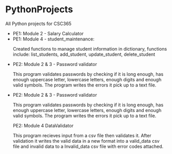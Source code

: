 # PythonProjects
All Python projects for CSC365

<ul>
  <li>PE1: Module 2 - Salary Calculator</li>
  <li>PE1: Module 4 - student_maintenance:</br>
  <p>Created functions to manage student information in dictionary, functions include: list_students, add_student, update_student, delete_student</p>
  </li>
  <li>PE2: Module 2 & 3 - Password validator</br>
  <p>This program validates passwords by checking if it is long enough, has enough uppercase letter, lowercase letters, enough digits and enough valid symbols. The program writes the errors it pick up to a text file.
  </li>
  <li>PE2: Module 2 & 3 - Password validator</br>
  <p>This program validates passwords by checking if it is long enough, has enough uppercase letter, lowercase letters, enough digits and enough valid symbols. The program writes the errors it pick up to a text file.
  </li>PE2: Module 4 DataValidator</br>
  <p>This program recieves input from a csv file then validates it. After validation it writes the valid data in a new format into a valid_data csv file and invalid data to a Invalid_data csv file with error codes attached.</p>
</ul>
